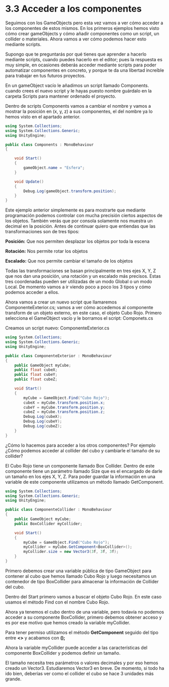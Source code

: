 # 3.3 Acceder a los componentes
Seguimos con los GameObjects pero esta vez vamos a ver cómo acceder a los componentes de estos mismos. En los primeros ejemplos hemos visto cómo crear gameObjects y cómo añadir componentes como un script, un collider o materiales. Ahora vamos a ver cómo podemos hacer esto mediante scripts.

Supongo que te preguntarás por qué tienes que aprender a hacerlo mediante scripts, cuando puedes hacerlo en el editor; pues la respuesta es muy simple, en ocasiones deberás acceder mediante scripts para poder automatizar componentes en concreto, y porque te da una libertad increíble para trabajar en tus futuros proyectos.

En un gameObject vacío le añadimos un script llamado Components. cuando crees el nuevo script y le hayas puesto nombre guárdalo en la carpeta Scripts para mantener ordenado el proyecto.

Dentro de scripts Components vamos a cambiar el nombre y vamos a mostrar la posición en (x, y, z) a sus componentes, el del nombre ya lo hemos visto en el apartado anterior.

````C#
using System.Collections;
using System.Collections.Generic;
using UnityEngine;

public class Components : MonoBehaviour
{

    void Start()
    {
        gameObject.name = "Esfera";
    }

    void Update()
    {
        Debug.Log(gameObject.transform.position);
    }
}
````

Este ejemplo anterior simplemente es para mostrarte que mediante programación podemos controlar con mucha precisión ciertos aspectos de los objetos. También verás que por consola solamente nos muestra un decimal en la posición. Antes de continuar quiero que entiendas que las transformaciones son de tres tipos:

**Posición:** Que nos permiten desplazar los objetos por toda la escena

**Rotación:** Nos permite rotar los objetos

**Escalado:** Que nos permite cambiar el tamaño de los objetos

Todas las transformaciones se basan principalmente en tres ejes X, Y, Z que nos dan una posición, una rotación y un escalado más precisos. Estas tres coordenadas pueden ser utilizadas de un modo Global o un modo Local. De momento vamos a ir viendo poco a poco los 3 tipos y cómo podemos acceder a ellos.

Ahora vamos a crear un nuevo script que llamaremos ComponenteExterior.cs; vamos 
a ver cómo accedemos al componente transform de un objeto externo, en este caso, el objeto Cubo Rojo. Primero selecciona el GameObject vacío y le borramos el script: Componets.cs

Creamos un script nuevo: ComponenteExterior.cs

````C#
using System.Collections;
using System.Collections.Generic;
using UnityEngine;

public class ComponenteExterior : MonoBehaviour
{
    public GameObject myCube;
    public float cubeX;
    public float cubeY;
    public float cubeZ;

    void Start()
    {
        myCube = GameObject.Find("Cubo Rojo");
        cubeX = myCube.transform.position.x;
        cubeY = myCube.transform.position.y;
        cubeZ = myCube.transform.position.z;
        Debug.Log(cubeX);
        Debug.Log(cubeY);
        Debug.Log(cubeZ);
    }
}
````

¿Cómo lo hacemos para acceder a los otros componentes? Por ejemplo ¿Cómo podemos acceder al collider del cubo y cambiarle el tamaño de su collider?

El Cubo Rojo tiene un componente llamado Box Collider. Dentro de este componente tiene un parámetro llamado Size que es el encargado de darle un tamaño en los ejes X, Y, Z. Para poder guardar la información en una variable  de este componente utilizamos un método llamado GetComponent.

````C#
using System.Collections;
using System.Collections.Generic;
using UnityEngine;

public class ComponenteCollider : MonoBehaviour
{
    public GameObject myCube;
    public BoxCollider myCollider;

    void Start()
    {
        myCube = GameObject.Find("Cubo Rojo");
        myCollider = myCube.GetComponent<BoxCollider>();
        myCollider.size = new Vector3(3f, 3f, 3f);
    }
}
````
Primero debemos crear una variable pública de tipo GameObject para contener al cubo que hemos llamado Cubo Rojo y luego necesitamos un contenedor de tipo BoxCollider para almacenar la información de Collider del cubo.

Dentro del Start primero vamos a buscar el objeto Cubo Rojo. En este caso usamos el método Find con el nombre Cubo Rojo.

Ahora ya tenemos el cubo dentro de una variable, pero todavía no podemos acceder a su componente BoxCollider, primero debemos obtener acceso y es por ese motivo que hemos creado la variable myCollider.

Para tener permiso utilizamos el método **GetComponent** seguido del tipo entre **<>** y acabamos con **();**

Ahora la variable myCollider puede acceder a las características del componente BoxCollider y podemos definir un tamaño.

El tamaño necesita tres parámetros o valores decimales y por eso hemos creado un Vector3. Estudiaremos Vector3 en breve. De momento, si todo ha ido bien, deberías ver como el collider el cubo se hace 3 unidades más grande.


